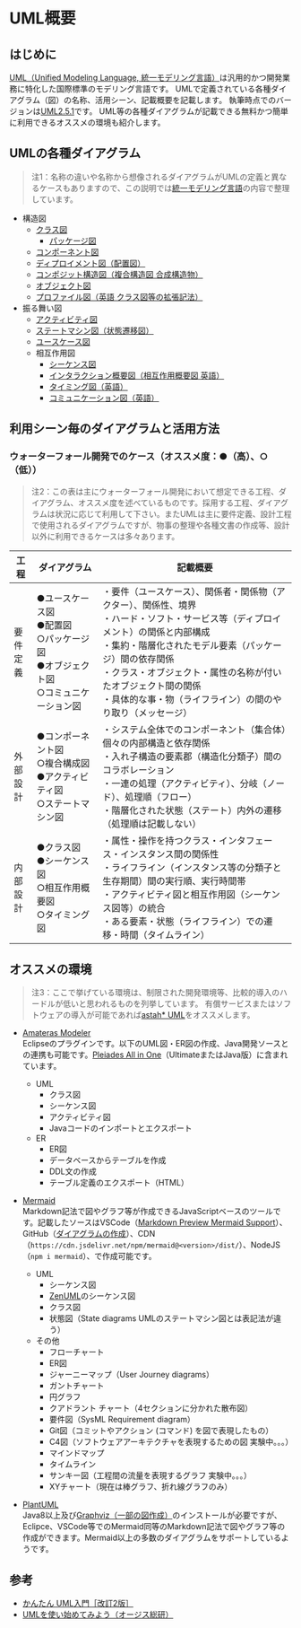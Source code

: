 # UML概要


## はじめに

[UML（Unified Modeling Language, 統一モデリング言語）](https://ja.wikipedia.org/wiki/%E7%B5%B1%E4%B8%80%E3%83%A2%E3%83%87%E3%83%AA%E3%83%B3%E3%82%B0%E8%A8%80%E8%AA%9E)は汎用的かつ開発業務に特化した国際標準のモデリング言語です。
UMLで定義されている各種ダイアグラム（図）の名称、活用シーン、記載概要を記載します。
執筆時点でのバージョンは[UML2.5.1](https://www.omg.org/spec/UML/)です。
UML等の各種ダイアグラムが記載できる無料かつ簡単に利用できるオススメの環境も紹介します。


## UMLの各種ダイアグラム

> 注1：名称の違いや名称から想像されるダイアグラムがUMLの定義と異なるケースもありますので、この説明では[統一モデリング言語](https://ja.wikipedia.org/wiki/%E7%B5%B1%E4%B8%80%E3%83%A2%E3%83%87%E3%83%AA%E3%83%B3%E3%82%B0%E8%A8%80%E8%AA%9E)の内容で整理しています。

- 構造図
  - [クラス図](https://ja.wikipedia.org/wiki/%E3%82%AF%E3%83%A9%E3%82%B9%E5%9B%B3)
    - [パッケージ図](https://ja.wikipedia.org/wiki/%E3%83%91%E3%83%83%E3%82%B1%E3%83%BC%E3%82%B8%E5%9B%B3)
  - [コンポーネント図](https://ja.wikipedia.org/wiki/%E3%82%B3%E3%83%B3%E3%83%9D%E3%83%BC%E3%83%8D%E3%83%B3%E3%83%88%E5%9B%B3)
  - [ディプロイメント図（配置図）](https://ja.wikipedia.org/wiki/%E9%85%8D%E7%BD%AE%E5%9B%B3)
  - [コンポジット構造図（複合構造図 合成構造物）](https://ja.wikipedia.org/wiki/%E8%A4%87%E5%90%88%E6%A7%8B%E9%80%A0%E5%9B%B3)
  - [オブジェクト図](https://ja.wikipedia.org/wiki/%E3%82%AA%E3%83%96%E3%82%B8%E3%82%A7%E3%82%AF%E3%83%88%E5%9B%B3)
  - [プロファイル図（英語 クラス図等の拡張記法）](https://en.wikipedia.org/wiki/Profile_diagram)
- 振る舞い図
  - [アクティビティ図](https://ja.wikipedia.org/wiki/%E3%82%A2%E3%82%AF%E3%83%86%E3%82%A3%E3%83%93%E3%83%86%E3%82%A3%E5%9B%B3)
  - [ステートマシン図（状態遷移図）](https://ja.wikipedia.org/wiki/%E7%8A%B6%E6%85%8B%E9%81%B7%E7%A7%BB%E5%9B%B3)
  - [ユースケース図](https://ja.wikipedia.org/wiki/%E3%83%A6%E3%83%BC%E3%82%B9%E3%82%B1%E3%83%BC%E3%82%B9%E5%9B%B3)
  - 相互作用図
    - [シーケンス図](https://ja.wikipedia.org/wiki/%E3%82%B7%E3%83%BC%E3%82%B1%E3%83%B3%E3%82%B9%E5%9B%B3)
    - [インタラクション概要図（相互作用概要図 英語）](https://en.wikipedia.org/wiki/Interaction_overview_diagram)
    - [タイミング図（英語）](https://en.wikipedia.org/wiki/Timing_diagram_(Unified_Modeling_Language))
    - [コミュニケーション図（英語）](https://en.wikipedia.org/wiki/Communication_diagram)


## 利用シーン毎のダイアグラムと活用方法

### ウォーターフォール開発でのケース（オススメ度：●（高）、○（低））

> 注2：この表は主にウォーターフォール開発において想定できる工程、ダイアグラム、オススメ度を述べているものです。採用する工程、ダイアグラムは状況に応じて利用して下さい。またUMLは主に要件定義、設計工程で使用されるダイアグラムですが、物事の整理や各種文書の作成等、設計以外に利用できるケースは多々あります。

|工程|ダイアグラム|記載概要|
|---|---|---|
|要件<br>定義|●ユースケース図<br>●配置図<br>○パッケージ図<br>●オブジェクト図<br>○コミュニケーション図|・要件（ユースケース）、関係者・関係物（アクター）、関係性、境界<br>・ハード・ソフト・サービス等（ディプロイメント）の関係と内部構成<br>・集約・階層化されたモデル要素（パッケージ）間の依存関係<br>・クラス・オブジェクト・属性の名称が付いたオブジェクト間の関係<br>・具体的な事・物（ライフライン）の間のやり取り（メッセージ）|
|外部<br>設計|●コンポーネント図<br>○複合構成図<br>●アクティビティ図<br>○ステートマシン図|・システム全体でのコンポーネント（集合体）個々の内部構造と依存関係<br>・入れ子構造の要素郡（構造化分類子）間のコラボレーション<br>・一連の処理（アクティビティ）、分岐（ノード）、処理順（フロー）<br>・階層化された状態（ステート）内外の遷移（処理順は記載しない）|
|内部<br>設計|●クラス図<br>●シーケンス図<br>○相互作用概要図<br>○タイミング図|・属性・操作を持つクラス・インタフェース・インスタンス間の関係性<br>・ライフライン（インスタンス等の分類子と生存期間）間の実行順、実行時間帯<br>・アクティビティ図と相互作用図（シーケンス図等）の統合<br>・ある要素・状態（ライフライン）での遷移・時間（タイムライン）|


## オススメの環境

> 注3：ここで挙げている環境は、制限された開発環境等、比較的導入のハードルが低いと思われるものを列挙しています。
> 有償サービスまたはソフトウェアの導入が可能であれば[astah* UML](https://astah.change-vision.com/ja/product/astah-uml.html)をオススメします。

- [Amateras Modeler](https://github.com/takezoe/amateras-modeler)  
  Eclipseのプラグインです。以下のUML図・ER図の作成、Java開発ソースとの連携も可能です。[Pleiades All in One](https://willbrains.jp/)（UltimateまたはJava版）に含まれています。
  - UML
    - クラス図
    - シーケンス図
    - アクティビティ図
    - Javaコードのインポートとエクスポート
  - ER
    - ER図
    - データベースからテーブルを作成
    - DDL文の作成
    - テーブル定義のエクスポート（HTML）

- [Mermaid](https://mermaid.js.org/)  
  Markdown記法で図やグラフ等が作成できるJavaScriptベースのツールです。記載したソースはVSCode（[Markdown Preview Mermaid Support](https://marketplace.visualstudio.com/items?itemName=bierner.markdown-mermaid)）、GitHub（[ダイアグラムの作成](https://docs.github.com/ja/get-started/writing-on-github/working-with-advanced-formatting/creating-diagrams)）、CDN（`https://cdn.jsdelivr.net/npm/mermaid@<version>/dist/`）、NodeJS（`npm i mermaid`）、で作成可能です。
  - UML
    - シーケンス図
    - [ZenUML](https://zenuml.com/)のシーケンス図
    - クラス図
    - 状態図（State diagrams UMLのステートマシン図とは表記法が違う）
  - その他
    - フローチャート
    - ER図
    - ジャーニーマップ（User Journey diagrams）
    - ガントチャート
    - 円グラフ
    - クアドラント チャート（4セクションに分かれた散布図）
    - 要件図（SysML Requirement diagram）
    - Git図（コミットやアクション (コマンド) を図で表現したもの）
    - C4図（ソフトウェアアーキテクチャを表現するための図 実験中。。。）
    - マインドマップ
    - タイムライン
    - サンキー図（工程間の流量を表現するグラフ 実験中。。。）
    - XYチャート（現在は棒グラフ、折れ線グラフのみ）

- [PlantUML](https://plantuml.com/ja/)  
  Java8以上及び[Graphviz（一部の図作成）](https://graphviz.org/)のインストールが必要ですが、Eclipce、VSCode等でのMermaid同等のMarkdown記法で図やグラフ等の作成ができます。Mermaid以上の多数のダイアグラムをサポートしているようです。

## 参考

- [かんたん UML入門［改訂2版］](https://gihyo.jp/book/2017/978-4-7741-9039-6)
- [UMLを使い始めてみよう（オージス総研）](https://www.ogis-ri.co.jp/otc/hiroba/technical/IntroUML/introUML.pdf)









